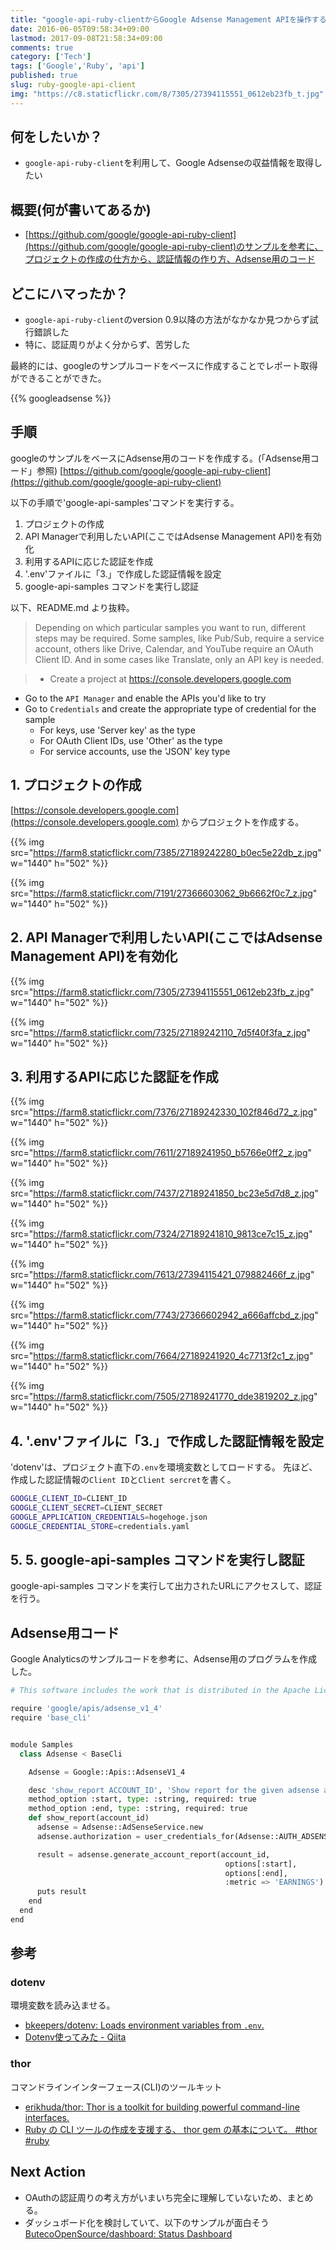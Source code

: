 ```yaml
---
title: "google-api-ruby-clientからGoogle Adsense Management APIを操作する方法"
date: 2016-06-05T09:58:34+09:00
lastmod: 2017-09-08T21:58:34+09:00
comments: true
category: ['Tech']
tags: ['Google','Ruby', 'api']
published: true
slug: ruby-google-api-client
img: "https://c8.staticflickr.com/8/7305/27394115551_0612eb23fb_t.jpg"
---
```



## 何をしたいか？

- `google-api-ruby-client`を利用して、Google Adsenseの収益情報を取得したい

## 概要(何が書いてあるか)

- [https://github.com/google/google-api-ruby-client](https://github.com/google/google-api-ruby-client)のサンプルを参考に、プロジェクトの作成の仕方から、認証情報の作り方、Adsense用のコード


## どこにハマったか？

- `google-api-ruby-client`のversion 0.9以降の方法がなかなか見つからず試行錯誤した
- 特に、認証周りがよく分からず、苦労した

最終的には、googleのサンプルコードをベースに作成することでレポート取得ができることができた。


<!--more-->
{{% googleadsense %}}


## 手順

googleのサンプルをベースにAdsense用のコードを作成する。(「Adsense用コード」参照)
[https://github.com/google/google-api-ruby-client](https://github.com/google/google-api-ruby-client)


以下の手順で'google-api-samples'コマンドを実行する。

1. プロジェクトの作成
2. API Managerで利用したいAPI(ここではAdsense Management API)を有効化
3. 利用するAPIに応じた認証を作成
4. '.env'ファイルに「3.」で作成した認証情報を設定
5. google-api-samples コマンドを実行し認証


以下、README.md より抜粋。

>Depending on which particular samples you want to run, different
steps may be required. Some samples, like Pub/Sub, require a service account,
others like Drive, Calendar, and YouTube require an OAuth Client ID. And in
some cases like Translate, only an API key is needed.

>* Create a project at https://console.developers.google.com
* Go to the `API Manager` and enable the APIs you'd like to try
* Go to `Credentials` and create the appropriate type of credential for the sample
    * For keys, use 'Server key' as the type
    * For OAuth Client IDs, use 'Other' as the type
    * For service accounts, use the 'JSON' key type


## 1. プロジェクトの作成

[https://console.developers.google.com](https://console.developers.google.com) からプロジェクトを作成する。

{{% img src="https://farm8.staticflickr.com/7385/27189242280_b0ec5e22db_z.jpg" w="1440" h="502" %}}

{{% img src="https://farm8.staticflickr.com/7191/27366603062_9b6662f0c7_z.jpg" w="1440" h="502" %}}


## 2. API Managerで利用したいAPI(ここではAdsense Management API)を有効化

{{% img src="https://farm8.staticflickr.com/7305/27394115551_0612eb23fb_z.jpg" w="1440" h="502" %}}

{{% img src="https://farm8.staticflickr.com/7325/27189242110_7d5f40f3fa_z.jpg" w="1440" h="502" %}}


## 3. 利用するAPIに応じた認証を作成

{{% img src="https://farm8.staticflickr.com/7376/27189242330_102f846d72_z.jpg" w="1440" h="502" %}}

{{% img src="https://farm8.staticflickr.com/7611/27189241950_b5766e0ff2_z.jpg" w="1440" h="502" %}}

{{% img src="https://farm8.staticflickr.com/7437/27189241850_bc23e5d7d8_z.jpg" w="1440" h="502" %}}

{{% img src="https://farm8.staticflickr.com/7324/27189241810_9813ce7c15_z.jpg" w="1440" h="502" %}}

{{% img src="https://farm8.staticflickr.com/7613/27394115421_079882466f_z.jpg" w="1440" h="502" %}}

{{% img src="https://farm8.staticflickr.com/7743/27366602942_a666affcbd_z.jpg" w="1440" h="502" %}}

{{% img src="https://farm8.staticflickr.com/7664/27189241920_4c7713f2c1_z.jpg" w="1440" h="502" %}}

{{% img src="https://farm8.staticflickr.com/7505/27189241770_dde3819202_z.jpg" w="1440" h="502" %}}


## 4. '.env'ファイルに「3.」で作成した認証情報を設定

'dotenv'は、プロジェクト直下の`.env`を環境変数としてロードする。
先ほど、作成した認証情報の`Client ID`と`Client sercret`を書く。

```bash
GOOGLE_CLIENT_ID=CLIENT_ID
GOOGLE_CLIENT_SECRET=CLIENT_SECRET
GOOGLE_APPLICATION_CREDENTIALS=hogehoge.json
GOOGLE_CREDENTIAL_STORE=credentials.yaml
```

## 5. 5. google-api-samples コマンドを実行し認証

google-api-samples コマンドを実行して出力されたURLにアクセスして、認証を行う。


## Adsense用コード

Google Analyticsのサンプルコードを参考に、Adsense用のプログラムを作成した。

```python
# This software includes the work that is distributed in the Apache License 2.0

require 'google/apis/adsense_v1_4'
require 'base_cli'


module Samples
  class Adsense < BaseCli

    Adsense = Google::Apis::AdsenseV1_4

    desc 'show_report ACCOUNT_ID', 'Show report for the given adsense account ID'
    method_option :start, type: :string, required: true
    method_option :end, type: :string, required: true
    def show_report(account_id)
      adsense = Adsense::AdSenseService.new
      adsense.authorization = user_credentials_for(Adsense::AUTH_ADSENSE)

      result = adsense.generate_account_report(account_id,
                                                options[:start],
                                                options[:end],
                                                :metric => 'EARNINGS')
      puts result
    end
  end
end
```


## 参考

### dotenv

環境変数を読み込ませる。

- [bkeepers/dotenv: Loads environment variables from `.env`.](https://github.com/bkeepers/dotenv)
- [Dotenv使ってみた - Qiita](http://qiita.com/ogawatti/items/e1e612b793a3d51978cc)

### thor

コマンドラインインターフェース(CLI)のツールキット

- [erikhuda/thor: Thor is a toolkit for building powerful command-line interfaces.](https://github.com/erikhuda/thor)
- [Ruby の CLI ツールの作成を支援する、 thor gem の基本について。 #thor #ruby](http://qiita.com/tbpgr/items/10a5c236cfb528c76ef5)


## Next Action

- OAuthの認証周りの考え方がいまいち完全に理解していないため、まとめる。
- ダッシュボード化を検討していて、以下のサンプルが面白そう [ButecoOpenSource/dashboard: Status Dashboard](https://github.com/ButecoOpenSource/dashboard)
